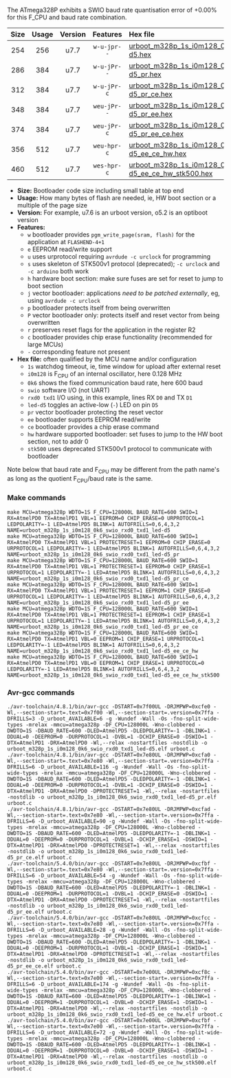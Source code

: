 The ATmega328P exhibits a SWIO baud rate quantisation error of +0.00% for this F_CPU and baud rate combination.

|Size|Usage|Version|Features|Hex file|
|:-:|:-:|:-:|:-:|:--|
|254|256|u7.7|`w-u-jpr--`|[urboot_m328p_1s_i0m128_0k6_swio_rxd0_txd1_led-d5.hex](https://raw.githubusercontent.com/stefanrueger/urboot.hex/main/boards/ursense/atmega328p/watchdog_1_s/internal_oscillator_i/%2B0m128000_hz/%2B%2B%2B0k6_baud/uart0_rxd0_txd1/led-d5/urboot_m328p_1s_i0m128_0k6_swio_rxd0_txd1_led-d5.hex)|
|286|384|u7.7|`w-u-jPr--`|[urboot_m328p_1s_i0m128_0k6_swio_rxd0_txd1_led-d5_pr.hex](https://raw.githubusercontent.com/stefanrueger/urboot.hex/main/boards/ursense/atmega328p/watchdog_1_s/internal_oscillator_i/%2B0m128000_hz/%2B%2B%2B0k6_baud/uart0_rxd0_txd1/led-d5/urboot_m328p_1s_i0m128_0k6_swio_rxd0_txd1_led-d5_pr.hex)|
|312|384|u7.7|`w-u-jPr-c`|[urboot_m328p_1s_i0m128_0k6_swio_rxd0_txd1_led-d5_pr_ce.hex](https://raw.githubusercontent.com/stefanrueger/urboot.hex/main/boards/ursense/atmega328p/watchdog_1_s/internal_oscillator_i/%2B0m128000_hz/%2B%2B%2B0k6_baud/uart0_rxd0_txd1/led-d5/urboot_m328p_1s_i0m128_0k6_swio_rxd0_txd1_led-d5_pr_ce.hex)|
|348|384|u7.7|`weu-jPr--`|[urboot_m328p_1s_i0m128_0k6_swio_rxd0_txd1_led-d5_pr_ee.hex](https://raw.githubusercontent.com/stefanrueger/urboot.hex/main/boards/ursense/atmega328p/watchdog_1_s/internal_oscillator_i/%2B0m128000_hz/%2B%2B%2B0k6_baud/uart0_rxd0_txd1/led-d5/urboot_m328p_1s_i0m128_0k6_swio_rxd0_txd1_led-d5_pr_ee.hex)|
|374|384|u7.7|`weu-jPr-c`|[urboot_m328p_1s_i0m128_0k6_swio_rxd0_txd1_led-d5_pr_ee_ce.hex](https://raw.githubusercontent.com/stefanrueger/urboot.hex/main/boards/ursense/atmega328p/watchdog_1_s/internal_oscillator_i/%2B0m128000_hz/%2B%2B%2B0k6_baud/uart0_rxd0_txd1/led-d5/urboot_m328p_1s_i0m128_0k6_swio_rxd0_txd1_led-d5_pr_ee_ce.hex)|
|356|512|u7.7|`weu-hpr-c`|[urboot_m328p_1s_i0m128_0k6_swio_rxd0_txd1_led-d5_ee_ce_hw.hex](https://raw.githubusercontent.com/stefanrueger/urboot.hex/main/boards/ursense/atmega328p/watchdog_1_s/internal_oscillator_i/%2B0m128000_hz/%2B%2B%2B0k6_baud/uart0_rxd0_txd1/led-d5/urboot_m328p_1s_i0m128_0k6_swio_rxd0_txd1_led-d5_ee_ce_hw.hex)|
|460|512|u7.7|`wes-hpr-c`|[urboot_m328p_1s_i0m128_0k6_swio_rxd0_txd1_led-d5_ee_ce_hw_stk500.hex](https://raw.githubusercontent.com/stefanrueger/urboot.hex/main/boards/ursense/atmega328p/watchdog_1_s/internal_oscillator_i/%2B0m128000_hz/%2B%2B%2B0k6_baud/uart0_rxd0_txd1/led-d5/urboot_m328p_1s_i0m128_0k6_swio_rxd0_txd1_led-d5_ee_ce_hw_stk500.hex)|

- **Size:** Bootloader code size including small table at top end
- **Usage:** How many bytes of flash are needed, ie, HW boot section or a multiple of the page size
- **Version:** For example, u7.6 is an urboot version, o5.2 is an optiboot version
- **Features:**
  + `w` bootloader provides `pgm_write_page(sram, flash)` for the application at `FLASHEND-4+1`
  + `e` EEPROM read/write support
  + `u` uses urprotocol requiring `avrdude -c urclock` for programming
  + `s` uses skeleton of STK500v1 protocol (deprecated); `-c urclock` and `-c arduino` both work
  + `h` hardware boot section: make sure fuses are set for reset to jump to boot section
  + `j` vector bootloader: applications *need to be patched externally*, eg, using `avrdude -c urclock`
  + `p` bootloader protects itself from being overwritten
  + `P` vector bootloader only: protects itself and reset vector from being overwritten
  + `r` preserves reset flags for the application in the register R2
  + `c` bootloader provides chip erase functionality (recommended for large MCUs)
  + `-` corresponding feature not present
- **Hex file:** often qualified by the MCU name and/or configuration
  + `1s` watchdog timeout, ie, time window for upload after external reset
  + `i0m128` is F<sub>CPU</sub> of an internal oscillator, here 0.128 MHz
  + `0k6` shows the fixed communication baud rate, here 600 baud
  + `swio` software I/O (not UART)
  + `rxd0 txd1` I/O using, in this example, lines RX `D0` and TX `D1`
  + `led-d5` toggles an active-low (`-`) LED on pin `D5`
  + `pr` vector bootloader protecting the reset vector
  + `ee` bootloader supports EEPROM read/write
  + `ce` bootloader provides a chip erase command
  + `hw` hardware supported bootloader: set fuses to jump to the HW boot section, not to addr 0
  + `stk500` uses deprecated STK500v1 protocol to communicate with bootloader


Note below that baud rate and F<sub>CPU</sub> may be different from the path name's as long as the quotient F<sub>CPU</sub>/baud rate is the same.

### Make commands
```
make MCU=atmega328p WDTO=1S F_CPU=128000L BAUD_RATE=600 SWIO=1 RX=AtmelPD0 TX=AtmelPD1 VBL=1 EEPROM=0 CHIP_ERASE=0 URPROTOCOL=1 LEDPOLARITY=-1 LED=AtmelPD5 BLINK=1 AUTOFRILLS=0,6,4,3,2 NAME=urboot_m328p_1s_i0m128_0k6_swio_rxd0_txd1_led-d5
make MCU=atmega328p WDTO=1S F_CPU=128000L BAUD_RATE=600 SWIO=1 RX=AtmelPD0 TX=AtmelPD1 VBL=1 PROTECTRESET=1 EEPROM=0 CHIP_ERASE=0 URPROTOCOL=1 LEDPOLARITY=-1 LED=AtmelPD5 BLINK=1 AUTOFRILLS=0,6,4,3,2 NAME=urboot_m328p_1s_i0m128_0k6_swio_rxd0_txd1_led-d5_pr
make MCU=atmega328p WDTO=1S F_CPU=128000L BAUD_RATE=600 SWIO=1 RX=AtmelPD0 TX=AtmelPD1 VBL=1 PROTECTRESET=1 EEPROM=0 CHIP_ERASE=1 URPROTOCOL=1 LEDPOLARITY=-1 LED=AtmelPD5 BLINK=1 AUTOFRILLS=0,6,4,3,2 NAME=urboot_m328p_1s_i0m128_0k6_swio_rxd0_txd1_led-d5_pr_ce
make MCU=atmega328p WDTO=1S F_CPU=128000L BAUD_RATE=600 SWIO=1 RX=AtmelPD0 TX=AtmelPD1 VBL=1 PROTECTRESET=1 EEPROM=1 CHIP_ERASE=0 URPROTOCOL=1 LEDPOLARITY=-1 LED=AtmelPD5 BLINK=1 AUTOFRILLS=0,6,4,3,2 NAME=urboot_m328p_1s_i0m128_0k6_swio_rxd0_txd1_led-d5_pr_ee
make MCU=atmega328p WDTO=1S F_CPU=128000L BAUD_RATE=600 SWIO=1 RX=AtmelPD0 TX=AtmelPD1 VBL=1 PROTECTRESET=1 EEPROM=1 CHIP_ERASE=1 URPROTOCOL=1 LEDPOLARITY=-1 LED=AtmelPD5 BLINK=1 AUTOFRILLS=0,6,4,3,2 NAME=urboot_m328p_1s_i0m128_0k6_swio_rxd0_txd1_led-d5_pr_ee_ce
make MCU=atmega328p WDTO=1S F_CPU=128000L BAUD_RATE=600 SWIO=1 RX=AtmelPD0 TX=AtmelPD1 VBL=0 EEPROM=1 CHIP_ERASE=1 URPROTOCOL=1 LEDPOLARITY=-1 LED=AtmelPD5 BLINK=1 AUTOFRILLS=0,6,4,3,2 NAME=urboot_m328p_1s_i0m128_0k6_swio_rxd0_txd1_led-d5_ee_ce_hw
make MCU=atmega328p WDTO=1S F_CPU=128000L BAUD_RATE=600 SWIO=1 RX=AtmelPD0 TX=AtmelPD1 VBL=0 EEPROM=1 CHIP_ERASE=1 URPROTOCOL=0 LEDPOLARITY=-1 LED=AtmelPD5 BLINK=1 AUTOFRILLS=0,6,4,3,2 NAME=urboot_m328p_1s_i0m128_0k6_swio_rxd0_txd1_led-d5_ee_ce_hw_stk500
```

### Avr-gcc commands
```
./avr-toolchain/4.8.1/bin/avr-gcc -DSTART=0x7f00UL -DRJMPWP=0xcfe0 -Wl,--section-start=.text=0x7f00 -Wl,--section-start=.version=0x7ffa -DFRILLS=3 -D_urboot_AVAILABLE=6 -g -Wundef -Wall -Os -fno-split-wide-types -mrelax -mmcu=atmega328p -DF_CPU=128000L -Wno-clobbered -DWDTO=1S -DBAUD_RATE=600 -DLED=AtmelPD5 -DLEDPOLARITY=-1 -DBLINK=1 -DDUAL=0 -DEEPROM=0 -DURPROTOCOL=1 -DVBL=1 -DCHIP_ERASE=0 -DSWIO=1 -DTX=AtmelPD1 -DRX=AtmelPD0 -Wl,--relax -nostartfiles -nostdlib -o urboot_m328p_1s_i0m128_0k6_swio_rxd0_txd1_led-d5.elf urboot.c
./avr-toolchain/4.8.1/bin/avr-gcc -DSTART=0x7e80UL -DRJMPWP=0xcfa0 -Wl,--section-start=.text=0x7e80 -Wl,--section-start=.version=0x7ffa -DFRILLS=6 -D_urboot_AVAILABLE=116 -g -Wundef -Wall -Os -fno-split-wide-types -mrelax -mmcu=atmega328p -DF_CPU=128000L -Wno-clobbered -DWDTO=1S -DBAUD_RATE=600 -DLED=AtmelPD5 -DLEDPOLARITY=-1 -DBLINK=1 -DDUAL=0 -DEEPROM=0 -DURPROTOCOL=1 -DVBL=1 -DCHIP_ERASE=0 -DSWIO=1 -DTX=AtmelPD1 -DRX=AtmelPD0 -DPROTECTRESET=1 -Wl,--relax -nostartfiles -nostdlib -o urboot_m328p_1s_i0m128_0k6_swio_rxd0_txd1_led-d5_pr.elf urboot.c
./avr-toolchain/4.8.1/bin/avr-gcc -DSTART=0x7e80UL -DRJMPWP=0xcfad -Wl,--section-start=.text=0x7e80 -Wl,--section-start=.version=0x7ffa -DFRILLS=6 -D_urboot_AVAILABLE=90 -g -Wundef -Wall -Os -fno-split-wide-types -mrelax -mmcu=atmega328p -DF_CPU=128000L -Wno-clobbered -DWDTO=1S -DBAUD_RATE=600 -DLED=AtmelPD5 -DLEDPOLARITY=-1 -DBLINK=1 -DDUAL=0 -DEEPROM=0 -DURPROTOCOL=1 -DVBL=1 -DCHIP_ERASE=1 -DSWIO=1 -DTX=AtmelPD1 -DRX=AtmelPD0 -DPROTECTRESET=1 -Wl,--relax -nostartfiles -nostdlib -o urboot_m328p_1s_i0m128_0k6_swio_rxd0_txd1_led-d5_pr_ce.elf urboot.c
./avr-toolchain/5.4.0/bin/avr-gcc -DSTART=0x7e80UL -DRJMPWP=0xcfbf -Wl,--section-start=.text=0x7e80 -Wl,--section-start=.version=0x7ffa -DFRILLS=6 -D_urboot_AVAILABLE=54 -g -Wundef -Wall -Os -fno-split-wide-types -mrelax -mmcu=atmega328p -DF_CPU=128000L -Wno-clobbered -DWDTO=1S -DBAUD_RATE=600 -DLED=AtmelPD5 -DLEDPOLARITY=-1 -DBLINK=1 -DDUAL=0 -DEEPROM=1 -DURPROTOCOL=1 -DVBL=1 -DCHIP_ERASE=0 -DSWIO=1 -DTX=AtmelPD1 -DRX=AtmelPD0 -DPROTECTRESET=1 -Wl,--relax -nostartfiles -nostdlib -o urboot_m328p_1s_i0m128_0k6_swio_rxd0_txd1_led-d5_pr_ee.elf urboot.c
./avr-toolchain/5.4.0/bin/avr-gcc -DSTART=0x7e80UL -DRJMPWP=0xcfcc -Wl,--section-start=.text=0x7e80 -Wl,--section-start=.version=0x7ffa -DFRILLS=6 -D_urboot_AVAILABLE=28 -g -Wundef -Wall -Os -fno-split-wide-types -mrelax -mmcu=atmega328p -DF_CPU=128000L -Wno-clobbered -DWDTO=1S -DBAUD_RATE=600 -DLED=AtmelPD5 -DLEDPOLARITY=-1 -DBLINK=1 -DDUAL=0 -DEEPROM=1 -DURPROTOCOL=1 -DVBL=1 -DCHIP_ERASE=1 -DSWIO=1 -DTX=AtmelPD1 -DRX=AtmelPD0 -DPROTECTRESET=1 -Wl,--relax -nostartfiles -nostdlib -o urboot_m328p_1s_i0m128_0k6_swio_rxd0_txd1_led-d5_pr_ee_ce.elf urboot.c
./avr-toolchain/5.4.0/bin/avr-gcc -DSTART=0x7e00UL -DRJMPWP=0xcf8c -Wl,--section-start=.text=0x7e00 -Wl,--section-start=.version=0x7ffa -DFRILLS=6 -D_urboot_AVAILABLE=174 -g -Wundef -Wall -Os -fno-split-wide-types -mrelax -mmcu=atmega328p -DF_CPU=128000L -Wno-clobbered -DWDTO=1S -DBAUD_RATE=600 -DLED=AtmelPD5 -DLEDPOLARITY=-1 -DBLINK=1 -DDUAL=0 -DEEPROM=1 -DURPROTOCOL=1 -DVBL=0 -DCHIP_ERASE=1 -DSWIO=1 -DTX=AtmelPD1 -DRX=AtmelPD0 -Wl,--relax -nostartfiles -nostdlib -o urboot_m328p_1s_i0m128_0k6_swio_rxd0_txd1_led-d5_ee_ce_hw.elf urboot.c
./avr-toolchain/5.4.0/bin/avr-gcc -DSTART=0x7e00UL -DRJMPWP=0xcfbf -Wl,--section-start=.text=0x7e00 -Wl,--section-start=.version=0x7ffa -DFRILLS=6 -D_urboot_AVAILABLE=72 -g -Wundef -Wall -Os -fno-split-wide-types -mrelax -mmcu=atmega328p -DF_CPU=128000L -Wno-clobbered -DWDTO=1S -DBAUD_RATE=600 -DLED=AtmelPD5 -DLEDPOLARITY=-1 -DBLINK=1 -DDUAL=0 -DEEPROM=1 -DURPROTOCOL=0 -DVBL=0 -DCHIP_ERASE=1 -DSWIO=1 -DTX=AtmelPD1 -DRX=AtmelPD0 -Wl,--relax -nostartfiles -nostdlib -o urboot_m328p_1s_i0m128_0k6_swio_rxd0_txd1_led-d5_ee_ce_hw_stk500.elf urboot.c
```

